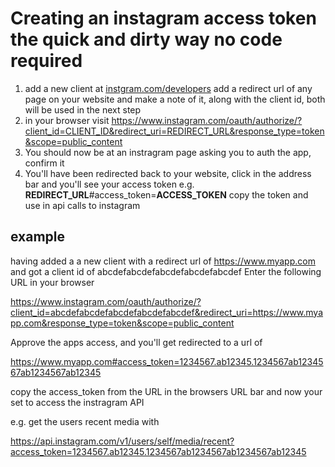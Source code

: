 # Creating an instagram access token the quick and dirty way no code required

1. add a new client at [instgram.com/developers](https://www.instagram.com/developer/clients/manage/) add a redirect url of any page on your website and make a note of it, along with the client id, both will be used in the next step
2. in your browser visit https://www.instagram.com/oauth/authorize/?client_id=CLIENT_ID&redirect_uri=REDIRECT_URL&response_type=token&scope=public_content
3. You should now be at an instragram page asking you to auth the app, confirm it
4. You'll have been redirected back to your website, click in the address bar and you'll see your access token e.g. **REDIRECT_URL**#access_token=**ACCESS_TOKEN** copy the token and use in api calls to instagram

## example

having added a a new client with a redirect url of https://www.myapp.com and got a client id of abcdefabcdefabcdefabcdefabcdef
Enter the following URL in your browser

https://www.instagram.com/oauth/authorize/?client_id=abcdefabcdefabcdefabcdefabcdef&redirect_uri=https://www.myapp.com&response_type=token&scope=public_content

Approve the apps access, and you'll get redirected to a url of

https://www.myapp.com#access_token=1234567.ab12345.1234567ab1234567ab1234567ab12345

copy the access_token from the URL in the browsers URL bar and now your set to access the instragram API

e.g. get the users recent media with

https://api.instagram.com/v1/users/self/media/recent?access_token=1234567.ab12345.1234567ab1234567ab1234567ab12345
